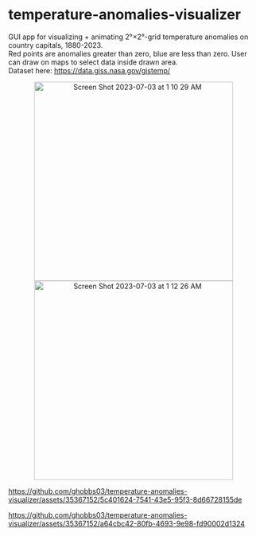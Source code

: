 # temperature-anomalies-visualizer
GUI app for visualizing + animating 2°×2°-grid temperature anomalies on country capitals, 1880-2023. \
Red points are anomalies greater than zero, blue are less than zero.
User can draw on maps to select data inside drawn area. \
Dataset here: https://data.giss.nasa.gov/gistemp/


<center><img width="400" alt="Screen Shot 2023-07-03 at 1 10 29 AM" src="https://github.com/ghobbs03/temperature-anomalies-visualizer/assets/35367152/201c6e64-b978-496a-b3d6-d7e2f51d2e6e">
<img width="400" alt="Screen Shot 2023-07-03 at 1 12 26 AM" src="https://github.com/ghobbs03/temperature-anomalies-visualizer/assets/35367152/03d950f7-72e3-47ab-ac6b-49efaefdc72d">
</center>

https://github.com/ghobbs03/temperature-anomalies-visualizer/assets/35367152/5c401624-7541-43e5-95f3-8d66728155de


https://github.com/ghobbs03/temperature-anomalies-visualizer/assets/35367152/a64cbc42-80fb-4693-9e98-fd90002d1324










